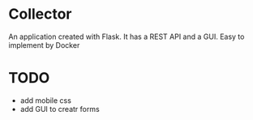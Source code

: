 # Collector

An application created with Flask.
It has a REST API and a GUI.
Easy to implement by Docker


# TODO
- add mobile css
- add GUI to creatr forms
